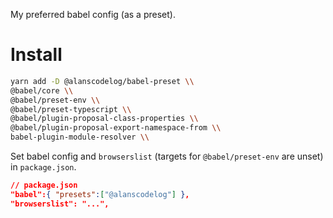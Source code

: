 My preferred babel config (as a preset).

# Install

```bash
yarn add -D @alanscodelog/babel-preset \\
@babel/core \\
@babel/preset-env \\
@babel/preset-typescript \\
@babel/plugin-proposal-class-properties \\
@babel/plugin-proposal-export-namespace-from \\
babel-plugin-module-resolver \\
```

Set babel config and `browserslist` (targets for `@babel/preset-env` are unset) in `package.json`.
```json
// package.json
"babel":{ "presets":["@alanscodelog"] },
"browserslist": "...",
```
